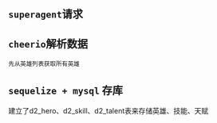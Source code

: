 ## `superagent`请求

## `cheerio`解析数据
    先从英雄列表获取所有英雄
## `sequelize + mysql` 存库

建立了d2_hero、d2_skill、d2_talent表来存储英雄、技能、天赋